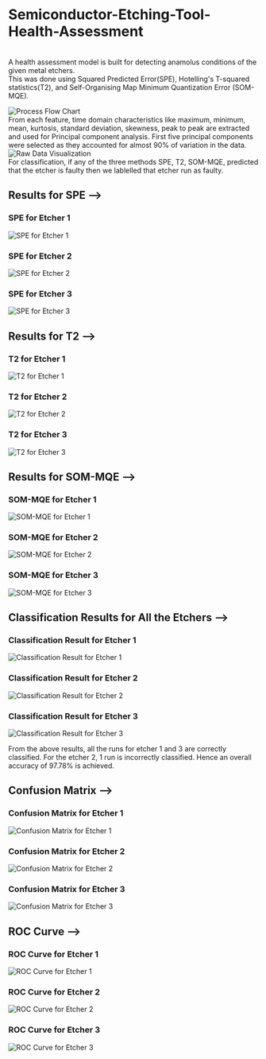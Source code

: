 # Semiconductor-Etching-Tool-Health-Assessment
<br />
A health assessment model is built for detecting anamolus conditions of the given metal etchers. 
<br />
This was done using Squared Predicted Error(SPE), Hotelling's T-squared statistics(T2), and Self-Organising Map Minimum Quantization Error (SOM-MQE).<br />

![Process Flow Chart](/Process_flow_chart_1.PNG)
<br />
From each feature, time domain characteristics like maximum, minimum, mean, kurtosis, standard deviation, skewness, peak to peak are extracted and used for Principal component analysis. First five principal components were selected as they accounted for almost 90% of variation in the data.
<br />
![Raw Data Visualization](/raw_data_visualization_1.PNG)
<br />
For classification, if any of the three methods SPE, T2, SOM-MQE, predicted that the etcher is faulty then we lablelled that etcher run as faulty.<br />

## **Results for SPE -->**<br />

### SPE for Etcher 1<br />
![SPE for Etcher 1](/SPE_Reuslts_Experiment_1.PNG)
<br />

### SPE for Etcher 2<br />
![SPE for Etcher 2](/SPE_Results_Experiment_2.PNG)
<br />

### SPE for Etcher 3<br />
![SPE for Etcher 3](/SPE_Results_Experiment_3.PNG)
<br />

## **Results for T2 -->**<br />

### T2 for Etcher 1<br />
![T2 for Etcher 1](/T2_Results_Experiment_1.PNG)
<br />

### T2 for Etcher 2<br />
![T2 for Etcher 2](/T2_Results_Experiment_2.PNG)
<br />

### T2 for Etcher 3<br />
![T2 for Etcher 3](/T2_Results_Experiment_3.PNG)
<br />

## **Results for SOM-MQE -->**<br />

### SOM-MQE for Etcher 1<br />
![SOM-MQE for Etcher 1](/SOM_Results_Experiment_1.PNG)
<br />

### SOM-MQE for Etcher 2<br />
![SOM-MQE for Etcher 2](/SOM_Results_Experiment_2.PNG)
<br />

### SOM-MQE for Etcher 3<br />
![SOM-MQE for Etcher 3](/SOM_Results_Experiment_3.PNG)
<br />

## **Classification Results for All the Etchers -->**<br />

### Classification Result for Etcher 1<br />
![Classification Result for Etcher 1](/Results_Etcher_1.PNG)
<br />

### Classification Result for Etcher 2<br />
![Classification Result for Etcher 2](/Results_Etcher_2.PNG)
<br />

### Classification Result for Etcher 3<br />
![Classification Result for Etcher 3](/Results_Etcher_3.PNG)
<br />

From the above results, all the runs for etcher 1 and 3 are correctly classified. For the etcher 2, 1 run is incorrectly classified. Hence an overall accuracy of 97.78% is achieved.<br />

## **Confusion Matrix -->**<br />

### Confusion Matrix for Etcher 1<br />
![Confusion Matrix for Etcher 1](/Confusion_Matrix_for_Etcher_1.PNG)
<br />

### Confusion Matrix for Etcher 2<br />
![Confusion Matrix for Etcher 2](/Confusion_Matrix_for_Etcher_2.PNG)
<br />

### Confusion Matrix for Etcher 3<br />
![Confusion Matrix for Etcher 3](/Confusion_Matrix_for_Etcher_3.PNG)
<br />

## **ROC Curve -->**<br />

### ROC Curve for Etcher 1<br />
![ROC Curve for Etcher 1](/ROC_Curve_for_Etcher_1.PNG)
<br />

### ROC Curve for Etcher 2<br />
![ROC Curve for Etcher 2](/ROC_Curve_for_Etcher_2.PNG)
<br />

### ROC Curve for Etcher 3<br />
![ROC Curve for Etcher 3](/ROC_Curve_for_Etcher_3.PNG)
<br />


